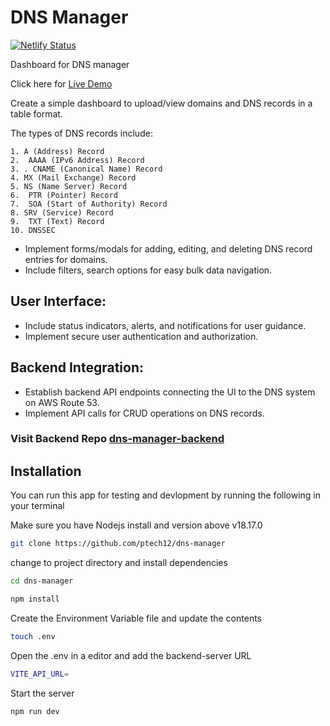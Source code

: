 # DNS Manager 

[![Netlify Status](https://api.netlify.com/api/v1/badges/baf2dd6a-e036-4df0-b7ec-81708459b5e4/deploy-status)](https://app.netlify.com/sites/dns-manager-lambda/deploys)

Dashboard for DNS manager

Click here for [Live Demo](https://dns-manager-lambda.netlify.app/)

Create a simple dashboard to upload/view domains and DNS records in a table format.

The types of DNS records include:

    1. A (Address) Record
    2. ⁠ ⁠AAAA (IPv6 Address) Record
    3. .⁠ ⁠CNAME (Canonical Name) Record
    4. ⁠MX (Mail Exchange) Record
    5. ⁠NS (Name Server) Record
    6. ⁠ ⁠PTR (Pointer) Record
    7. ⁠ ⁠SOA (Start of Authority) Record
    8. ⁠SRV (Service) Record
    9.  ⁠TXT (Text) Record
    10. ⁠DNSSEC

  - Implement forms/modals for adding, editing, and deleting DNS record entries for domains.
  - Include filters, search options for easy bulk data navigation.

## User Interface:
  - Include status indicators, alerts, and notifications for user guidance.
  - Implement secure user authentication and authorization.


## ⁠Backend Integration:
  - Establish backend API endpoints connecting the UI to the DNS system on AWS Route 53.
  - Implement API calls for CRUD operations on DNS records.

### Visit Backend Repo [dns-manager-backend](https://github.com/ptech12/dns-manager-backend)


## Installation

You can run this app for testing and devlopment by running the following in your terminal

Make sure you have Nodejs install and version above v18.17.0

```bash
git clone https://github.com/ptech12/dns-manager
```

change to project directory and install dependencies

```bash
cd dns-manager
```
```bash
npm install
```

Create the Environment Variable file and update the contents

```bash
touch .env
```

Open the .env in a editor and add the backend-server URL
```bash
VITE_API_URL=
```
Start the server 

```bash
npm run dev
```